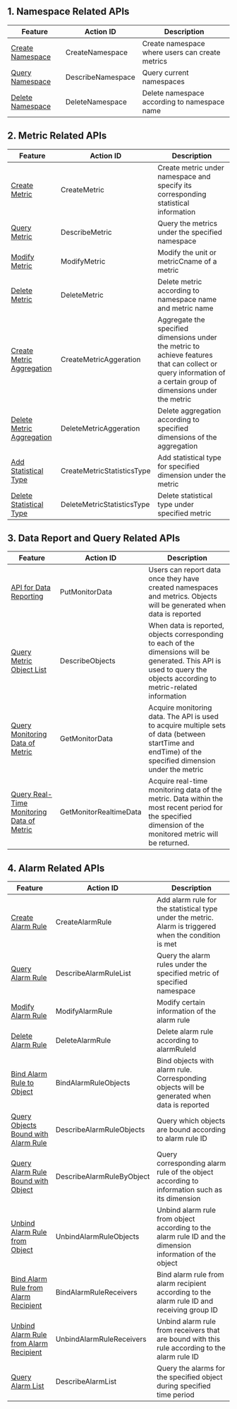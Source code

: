
## 1. Namespace Related APIs

| Feature | Action ID | Description |
|---------|---------|---------|
| [Create Namespace](/doc/api/255/创建命名空间) | CreateNamespace | Create namespace where users can create metrics |
| [Query Namespace](/doc/api/255/查询命名空间) | DescribeNamespace | Query current namespaces |
| [Delete Namespace](/doc/api/255/删除命名空间) | DeleteNamespace | Delete namespace according to namespace name |

## 2. Metric Related APIs

| Feature | Action ID | Description |
|---------|---------|---------|
| [Create Metric](/doc/api/255/创建指标) |  CreateMetric | Create metric under namespace and specify its corresponding statistical information |
| [Query Metric](/doc/api/255/查询指标) |  DescribeMetric | Query the metrics under the specified namespace |
| [Modify Metric](/doc/api/255/修改指标) | ModifyMetric| Modify the unit or metricCname of a metric |
| [Delete Metric](/doc/api/255/删除指标) | DeleteMetric | Delete metric according to namespace name and metric name |
| [Create Metric Aggregation](/doc/api/255/创建指标聚合)  | CreateMetricAggeration | Aggregate the specified dimensions under the metric to achieve features that can collect or query information of a certain group of dimensions under the metric |
| [Delete Metric Aggregation](/doc/api/255/删除指标聚合)  | DeleteMetricAggeration| Delete aggregation according to specified dimensions of the aggregation |
| [Add Statistical Type](/doc/api/255/添加统计类型) | CreateMetricStatisticsType| Add statistical type for specified dimension under the metric |
| [Delete Statistical Type](/doc/api/255/删除统计类型) | DeleteMetricStatisticsType| Delete statistical type under specified metric |

## 3. Data Report and Query Related APIs

| Feature | Action ID | Description |
|---------|---------|---------|
| [API for Data Reporting](/doc/api/255/数据上报接口) | PutMonitorData | Users can report data once they have created namespaces and metrics. Objects will be generated when data is reported |
| [Query Metric Object List](/doc/api/255/查询指标对象列表) | DescribeObjects | When data is reported, objects corresponding to each of the dimensions will be generated. This API is used to query the objects according to metric-related information |
| [Query Monitoring Data of Metric](/doc/api/255/查询指标监控数据) | GetMonitorData| Acquire monitoring data. The API is used to acquire multiple sets of data (between startTime and endTime) of the specified dimension under the metric |
| [Query Real-Time Monitoring Data of Metric](/doc/api/255/查询指标实时监控数据) | GetMonitorRealtimeData | Acquire real-time monitoring data of the metric. Data within the most recent period for the specified dimension of the monitored metric will be returned. |

## 4. Alarm Related APIs

| Feature | Action ID | Description |
|---------|---------|---------|
| [Create Alarm Rule](/doc/api/255/创建告警规则) |CreateAlarmRule | Add alarm rule for the statistical type under the metric. Alarm is triggered when the condition is met |
| [Query Alarm Rule](/doc/api/255/查询告警规则) | DescribeAlarmRuleList | Query the alarm rules under the specified metric of specified namespace |
| [Modify Alarm Rule](/doc/api/255/修改告警规则) | ModifyAlarmRule | Modify certain information of the alarm rule |
| [Delete Alarm Rule](/doc/api/255/删除告警规则)| DeleteAlarmRule | Delete alarm rule according to alarmRuleId |
| [Bind Alarm Rule to Object](/doc/api/255/绑定告警规则到对象) | BindAlarmRuleObjects | Bind objects with alarm rule. Corresponding objects will be generated when data is reported |
| [Query Objects Bound with Alarm Rule](/doc/api/255/查询告警规则绑定的对象) | DescribeAlarmRuleObjects | Query which objects are bound according to alarm rule ID |
| [Query Alarm Rule Bound with Object](/doc/api/255/查询对象绑定的告警规则) | DescribeAlarmRuleByObject | Query corresponding alarm rule of the object according to information such as its dimension |
| [Unbind Alarm Rule from Object](/doc/api/255/解绑告警规则和对象) | UnbindAlarmRuleObjects | Unbind alarm rule from object according to the alarm rule ID and the dimension information of the object |
| [Bind Alarm Rule from Alarm Recipient](/doc/api/255/绑定告警规则和告警接收人) | BindAlarmRuleReceivers | Bind alarm rule from alarm recipient according to the alarm rule ID and receiving group ID |
| [Unbind Alarm Rule from Alarm Recipient](/doc/api/255/解绑告警规则和告警接收人) | UnbindAlarmRuleReceivers | Unbind alarm rule from receivers that are bound with this rule according to the alarm rule ID |
| [Query Alarm List](/doc/api/255/查询告警列表) | DescribeAlarmList | Query the alarms for the specified object during specified time period |





